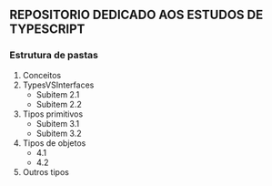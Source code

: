 ## REPOSITORIO DEDICADO AOS ESTUDOS DE TYPESCRIPT

### Estrutura de pastas

1. Conceitos 
2. TypesVSInterfaces
   - Subitem 2.1
   - Subitem 2.2
3. Tipos primitivos 
   - Subitem 3.1
   - Subitem 3.2
4. Tipos de objetos
   - 4.1
   - 4.2
6. Outros tipos
